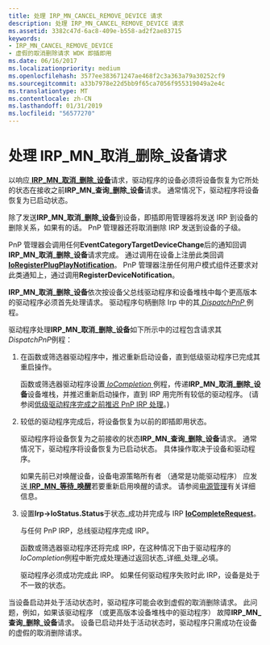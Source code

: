 ```yaml
---
title: 处理 IRP_MN_CANCEL_REMOVE_DEVICE 请求
description: 处理 IRP_MN_CANCEL_REMOVE_DEVICE 请求
ms.assetid: 3382c47d-6ac8-409e-b558-ad2f2ae83715
keywords:
- IRP_MN_CANCEL_REMOVE_DEVICE
- 虚假的取消删除请求 WDK 即插即用
ms.date: 06/16/2017
ms.localizationpriority: medium
ms.openlocfilehash: 3577ee383671247ae468f2c3a363a79a30252cf9
ms.sourcegitcommit: a33b7978e22d5bb9f65ca7056f955319049a2e4c
ms.translationtype: MT
ms.contentlocale: zh-CN
ms.lasthandoff: 01/31/2019
ms.locfileid: "56577270"
---
```

# <a name="handling-an-irpmncancelremovedevice-request"></a>处理 IRP\_MN\_取消\_删除\_设备请求





以响应[ **IRP\_MN\_取消\_删除\_设备**](https://msdn.microsoft.com/library/windows/hardware/ff550823)请求，驱动程序的设备必须将设备恢复为它所处的状态在接收之前**IRP\_MN\_查询\_删除\_设备**请求。 通常情况下，驱动程序将设备恢复为已启动状态。

除了发送**IRP\_MN\_取消\_删除\_设备**到设备，即插即用管理器将发送 IRP 到设备的删除关系，如果有的话。 PnP 管理器还将取消删除 IRP 发送到设备的子级。

PnP 管理器会调用任何**EventCategoryTargetDeviceChange**后的通知回调**IRP\_MN\_取消\_删除\_设备**请求完成。 通过调用在设备上注册此类回调[ **IoRegisterPlugPlayNotification**](https://msdn.microsoft.com/library/windows/hardware/ff549526)。 PnP 管理器注册任何用户模式组件还要求对此类通知上，通过调用**RegisterDeviceNotification**。

**IRP\_MN\_取消\_删除\_设备**依次按设备父总线驱动程序和设备堆栈中每个更高版本的驱动程序必须首先处理请求。 驱动程序句柄删除 Irp 中的其[ *DispatchPnP* ](https://docs.microsoft.com/windows-hardware/drivers/ddi/content/wdm/nc-wdm-driver_dispatch)例程。

驱动程序处理**IRP\_MN\_取消\_删除\_设备**如下所示中的过程包含请求其*DispatchPnP*例程：

1.  在函数或筛选器驱动程序中，推迟重新启动设备，直到低级驱动程序已完成其重启操作。

    函数或筛选器驱动程序设置[ *IoCompletion* ](https://msdn.microsoft.com/library/windows/hardware/ff548354)例程，传递**IRP\_MN\_取消\_删除\_设备**设备堆栈，并推迟重新启动操作，直到 IRP 用完所有较低的驱动程序。 (请参阅[低级驱动程序完成之前推迟 PnP IRP 处理](postponing-pnp-irp-processing-until-lower-drivers-finish.md)。)

2.  较低的驱动程序完成后，将设备恢复为以前的即插即用状态。

    驱动程序将设备恢复为之前接收的状态**IRP\_MN\_查询\_删除\_设备**请求。 通常情况下，驱动程序将设备恢复为已启动状态。 具体操作取决于设备和驱动程序。

    如果先前已对唤醒设备，设备电源策略所有者 （通常是功能驱动程序） 应发送[ **IRP\_MN\_等待\_唤醒**](https://msdn.microsoft.com/library/windows/hardware/ff551766)若要重新启用唤醒的请求。 请参阅[电源管理](implementing-power-management.md)有关详细信息。

3.  设置**Irp-&gt;IoStatus.Status**于状态\_成功并完成与 IRP [ **IoCompleteRequest**](https://msdn.microsoft.com/library/windows/hardware/ff548343)。

    与任何 PnP IRP，总线驱动程序完成 IRP。

    函数或筛选器驱动程序还将完成 IRP，在这种情况下由于驱动程序的*IoCompletion*例程中断完成处理通过返回状态\_详细\_处理\_必填。

    驱动程序必须成功完成此 IRP。 如果任何驱动程序失败时此 IRP，设备是处于不一致的状态。

当设备启动并处于活动状态时，驱动程序可能会收到虚假的取消删除请求。 此问题，例如，如果该驱动程序 （或更高版本设备堆栈中的驱动程序） 故障**IRP\_MN\_查询\_删除\_设备**请求。 设备已启动并处于活动状态时，驱动程序只需成功在设备的虚假的取消删除请求。

 

 




